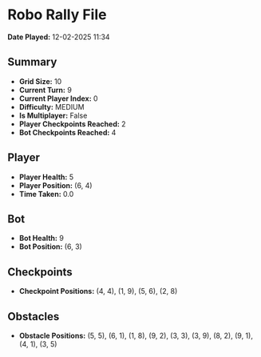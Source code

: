 # Robo Rally File
**Date Played:** 12-02-2025 11:34

## Summary
- **Grid Size:** 10
- **Current Turn:** 9
- **Current Player Index:** 0
- **Difficulty:** MEDIUM
- **Is Multiplayer:** False
- **Player Checkpoints Reached:** 2
- **Bot Checkpoints Reached:** 4

## Player
- **Player Health:** 5
- **Player Position:** (6, 4)
- **Time Taken:** 0.0 

## Bot
- **Bot Health:** 9
- **Bot Position:** (6, 3)

## Checkpoints
- **Checkpoint Positions:** (4, 4), (1, 9), (5, 6), (2, 8)

## Obstacles
- **Obstacle Positions:** (5, 5), (6, 1), (1, 8), (9, 2), (3, 3), (3, 9), (8, 2), (9, 1), (4, 1), (3, 5)

